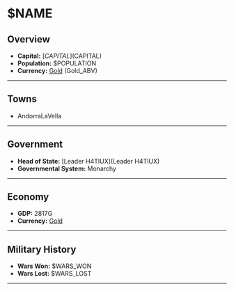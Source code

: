 # $NAME

## Overview

- **Capital:** [$CAPITAL]($CAPITAL)
- **Population:** $POPULATION
- **Currency:** [Gold](Gold) (Gold_ABV)

---

## Towns

- AndorraLaVella

---

## Government

- **Head of State:** [Leader H4TIUX](Leader H4TIUX)
- **Governmental System:** Monarchy

---

## Economy

- **GDP:** 2817G
- **Currency:** [Gold](Gold)

---

## Military History

- **Wars Won:** $WARS_WON
- **Wars Lost:** $WARS_LOST

---

